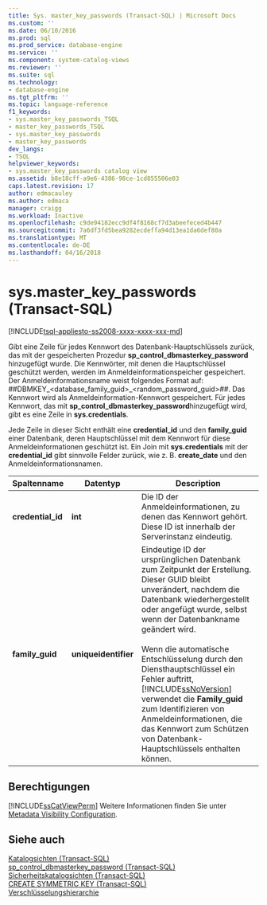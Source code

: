 ```yaml
---
title: Sys. master_key_passwords (Transact-SQL) | Microsoft Docs
ms.custom: ''
ms.date: 06/10/2016
ms.prod: sql
ms.prod_service: database-engine
ms.service: ''
ms.component: system-catalog-views
ms.reviewer: ''
ms.suite: sql
ms.technology:
- database-engine
ms.tgt_pltfrm: ''
ms.topic: language-reference
f1_keywords:
- sys.master_key_passwords_TSQL
- master_key_passwords_TSQL
- sys.master_key_passwords
- master_key_passwords
dev_langs:
- TSQL
helpviewer_keywords:
- sys.master_key_passwords catalog view
ms.assetid: b8e18cff-a9e6-4386-98ce-1cd855506e03
caps.latest.revision: 17
author: edmacauley
ms.author: edmaca
manager: craigg
ms.workload: Inactive
ms.openlocfilehash: c9de94182ecc9df4f8168cf7d3abeefeced4b447
ms.sourcegitcommit: 7a6df3fd5bea9282ecdeffa94d13ea1da6def80a
ms.translationtype: MT
ms.contentlocale: de-DE
ms.lasthandoff: 04/16/2018
---
```

# <a name="sysmasterkeypasswords-transact-sql"></a>sys.master_key_passwords (Transact-SQL)
[!INCLUDE[tsql-appliesto-ss2008-xxxx-xxxx-xxx-md](../../includes/tsql-appliesto-ss2008-xxxx-xxxx-xxx-md.md)]

  Gibt eine Zeile für jedes Kennwort des Datenbank-Hauptschlüssels zurück, das mit der gespeicherten Prozedur **sp_control_dbmasterkey_password** hinzugefügt wurde. Die Kennwörter, mit denen die Hauptschlüssel geschützt werden, werden im Anmeldeinformationspeicher gespeichert. Der Anmeldeinformationsname weist folgendes Format auf: ##DBMKEY_<database_family_guid>_<random_password_guid>##. Das Kennwort wird als Anmeldeinformation-Kennwort gespeichert. Für jedes Kennwort, das mit **sp_control_dbmasterkey_password**hinzugefügt wird, gibt es eine Zeile in **sys.credentials**.  
  
 Jede Zeile in dieser Sicht enthält eine **credential_id** und den **family_guid** einer Datenbank, deren Hauptschlüssel mit dem Kennwort für diese Anmeldeinformationen geschützt ist. Ein Join mit **sys.credentials** mit der **credential_id** gibt sinnvolle Felder zurück, wie z. B. **create_date** und den Anmeldeinformationsnamen.  
  
|Spaltenname|Datentyp|Description|  
|-----------------|---------------|-----------------|  
|**credential_id**|**int**|Die ID der Anmeldeinformationen, zu denen das Kennwort gehört. Diese ID ist innerhalb der Serverinstanz eindeutig.|  
|**family_guid**|**uniqueidentifier**|Eindeutige ID der ursprünglichen Datenbank zum Zeitpunkt der Erstellung. Dieser GUID bleibt unverändert, nachdem die Datenbank wiederhergestellt oder angefügt wurde, selbst wenn der Datenbankname geändert wird.<br /><br /> Wenn die automatische Entschlüsselung durch den Diensthauptschlüssel ein Fehler auftritt, [!INCLUDE[ssNoVersion](../../includes/ssnoversion-md.md)] verwendet die **Family_guid** zum Identifizieren von Anmeldeinformationen, die das Kennwort zum Schützen von Datenbank-Hauptschlüssels enthalten können.|  
  
## <a name="permissions"></a>Berechtigungen  
 [!INCLUDE[ssCatViewPerm](../../includes/sscatviewperm-md.md)] Weitere Informationen finden Sie unter [Metadata Visibility Configuration](../../relational-databases/security/metadata-visibility-configuration.md).  
  
## <a name="see-also"></a>Siehe auch  
 [Katalogsichten &#40;Transact-SQL&#41;](../../relational-databases/system-catalog-views/catalog-views-transact-sql.md)   
 [sp_control_dbmasterkey_password &#40;Transact-SQL&#41;](../../relational-databases/system-stored-procedures/sp-control-dbmasterkey-password-transact-sql.md)   
 [Sicherheitskatalogsichten &#40;Transact-SQL&#41;](../../relational-databases/system-catalog-views/security-catalog-views-transact-sql.md)   
 [CREATE SYMMETRIC KEY &#40;Transact-SQL&#41;](../../t-sql/statements/create-symmetric-key-transact-sql.md)   
 [Verschlüsselungshierarchie](../../relational-databases/security/encryption/encryption-hierarchy.md)  
  
  
